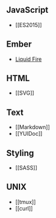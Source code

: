 ## JavaScript

* [[ES2015]]

## Ember

* [Liquid Fire](Liquid-Fire)

## HTML

* [[SVG]]

## Text

* [[Markdown]]
* [[YUIDoc]]

## Styling

* [[SASS]]

## UNIX

* [[tmux]]
* [[curl]]
